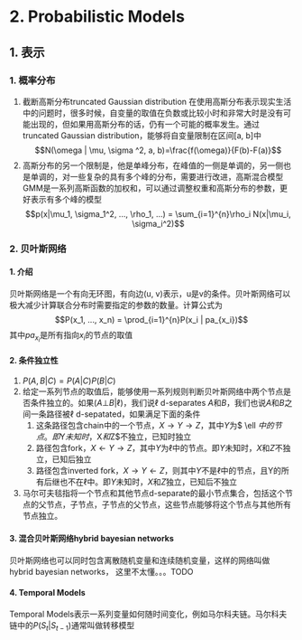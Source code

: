 # 2. Probabilistic Models
## 1. 表示
### 1. 概率分布
1. 截断高斯分布truncated Gaussian distribution
在使用高斯分布表示现实生活中的问题时，很多时候，自变量的取值在负数或比较小时和非常大时是没有可能出现的，但如果用高斯分布的话，仍有一个可能的概率发生。通过truncated Gaussian distribution，能够将自变量限制在区间[a, b]中
$$N(\omega | \mu, \sigma ^2, a, b)=\frac{f(\omega)}{F(b)-F(a)}$$
2. 高斯分布的另一个限制是，他是单峰分布，在峰值的一侧是单调的，另一侧也是单调的，对一些复杂的具有多个峰的分布，需要进行改进，高斯混合模型GMM是一系列高斯函数的加权和，可以通过调整权重和高斯分布的参数，更好表示有多个峰的模型
$$p(x|\mu_1, \sigma_1^2, ..., \rho_1, ...) = \sum_{i=1}^{n}\rho_i N(x|\mu_i, \sigma_i^2)$$
### 2. 贝叶斯网络
#### 1. 介绍
贝叶斯网络是一个有向无环图，有向边(u, v)表示，u是v的条件。贝叶斯网络可以极大减少计算联合分布时需要指定的参数的数量。计算公式为$$P(x_1, ..., x_n) = \prod_{i=1}^{n}P(x_i | pa_{x_i})$$
其中$pa_{x_i}$是所有指向$x_i$的节点的取值
#### 2. 条件独立性
1. $P(A, B | C) = P(A| C)P(B | C)$
2. 给定一系列节点的取值后，能够使用一系列规则判断贝叶斯网络中两个节点是否条件独立的。如果$(A\bot B|\ell)$，我们说$\ell$ d-separates $A$和$B$，我们也说$A$和$B$之间一条路径被$\ell$ d-sepatated，如果满足下面的条件
   1. 这条路径包含chain中的一个节点，$X\rightarrow Y \rightarrow Z$，其中$Y$为$ \ell $中的节点。即$Y$未知时，$X$和$Z$不独立，已知时独立
   2. 路径包含fork，$X \leftarrow Y \rightarrow Z$，其中$Y$为$\ell$中的节点。即$Y$未知时，$X$和$Z$不独立，已知后独立
   3. 路径包含inverted fork，$X \rightarrow Y \leftarrow Z$，则其中$Y$不是$\ell$中的节点，且Y的所有后继也不在$\ell$中。即$Y$未知时，$X$和$Z$独立，已知后不独立
3. 马尔可夫毯指将一个节点和其他节点d-separate的最小节点集合，包括这个节点的父节点，子节点，子节点的父节点，这些节点能够将这个节点与其他所有节点独立。
#### 3. 混合贝叶斯网络hybrid bayesian networks
贝叶斯网络也可以同时包含离散随机变量和连续随机变量，这样的网络叫做
hybrid bayesian networks，
这里不太懂。。。TODO
#### 4. Temporal Models
Temporal Models表示一系列变量如何随时间变化，例如马尔科夫链。马尔科夫链中的$P(S_t|S_{t-1})$通常叫做转移模型